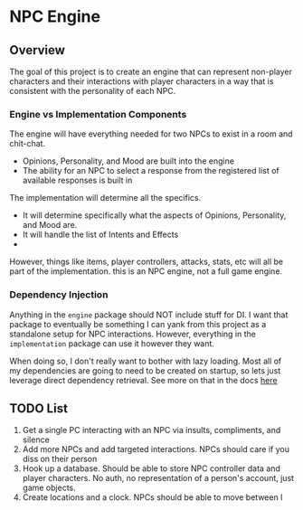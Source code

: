 # NPC Engine

## Overview

The goal of this project is to create an engine that can represent non-player characters and their interactions with
player characters in a way that is consistent with the personality of each NPC.

### Engine vs Implementation Components

The engine will have everything needed for two NPCs to exist in a room and chit-chat.

- Opinions, Personality, and Mood are built into the engine
- The ability for an NPC to select a response from the registered list of available responses is built in

The implementation will determine all the specifics.

- It will determine specifically what the aspects of Opinions, Personality, and Mood are.
- It will handle the list of Intents and Effects
-

However, things like items, player controllers, attacks, stats, etc will all be part of the implementation. this is an
NPC engine, not a full game engine.

### Dependency Injection

Anything in the `engine` package should NOT include stuff for DI. I want that package to eventually be something I can
yank from this project as a standalone setup for NPC interactions. However, everything in the `implementation` package
can use it however they want.

When doing so, I don't really want to bother with lazy loading. Most all of my dependencies are going to need to be
created on startup, so lets just leverage direct dependency retrieval. See more on that in the
docs [here](https://kosi-libs.org/kodein/7.25/core/injection-retrieval.html#direct-retrieval)

## TODO List

1) Get a single PC interacting with an NPC via insults, compliments, and silence
2) Add more NPCs and add targeted interactions. NPCs should care if you diss on their person
3) Hook up a database. Should be able to store NPC controller data and player characters. No auth, no representation of
   a person's account, just game objects.
4) Create locations and a clock. NPCs should be able to move between l